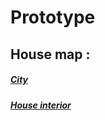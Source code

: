 # Prototype

## House map :

##### [City](https://cdn.discordapp.com/attachments/538082225099636737/913513650390695936/New_World.rar)
##### [House interior](https://cdn.discordapp.com/attachments/538082225099636737/913518378315038780/maison-interieur.rar)
